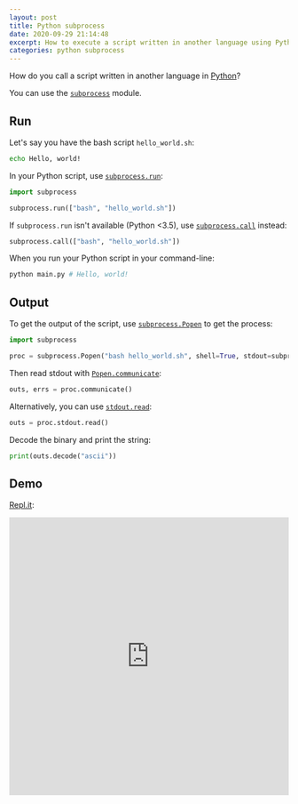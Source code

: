 ```yaml
---
layout: post
title: Python subprocess
date: 2020-09-29 21:14:48
excerpt: How to execute a script written in another language using Python subprocess.
categories: python subprocess
---
```


How do you call a script written in another language in [Python](https://www.python.org/)?

You can use the [`subprocess`](https://docs.python.org/3/library/subprocess.html) module.

## Run

Let's say you have the bash script `hello_world.sh`:

```sh
echo Hello, world!
```

In your Python script, use [`subprocess.run`](https://docs.python.org/3/library/subprocess.html#subprocess.run):

```py
import subprocess

subprocess.run(["bash", "hello_world.sh"])
```

If `subprocess.run` isn't available (Python <3.5), use [`subprocess.call`](https://docs.python.org/3/library/subprocess.html#subprocess.call) instead:

```py
subprocess.call(["bash", "hello_world.sh"])
```

When you run your Python script in your command-line:

```sh
python main.py # Hello, world!
```

## Output

To get the output of the script, use [`subprocess.Popen`](https://docs.python.org/3/library/subprocess.html#subprocess.Popen) to get the process:

```py
import subprocess

proc = subprocess.Popen("bash hello_world.sh", shell=True, stdout=subprocess.PIPE)
```

Then read stdout with [`Popen.communicate`](https://docs.python.org/3/library/subprocess.html#subprocess.Popen.communicate):

```py
outs, errs = proc.communicate()
```

Alternatively, you can use [`stdout.read`](https://docs.python.org/3/library/subprocess.html#subprocess.Popen.stdout):

```py
outs = proc.stdout.read()
```

Decode the binary and print the string:

```py
print(outs.decode("ascii"))
```

## Demo

[Repl.it](https://repl.it/@remarkablemark/Python-subprocess):

<iframe height="500px" width="100%" src="https://repl.it/@remarkablemark/Python-subprocess?lite=true" scrolling="no" frameborder="no" allowtransparency="true" allowfullscreen="true" sandbox="allow-forms allow-pointer-lock allow-popups allow-same-origin allow-scripts allow-modals"></iframe>
